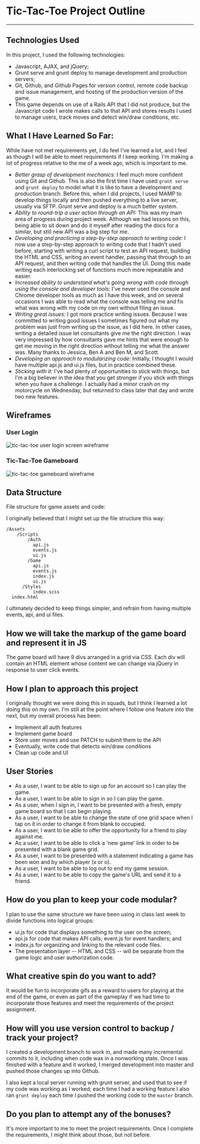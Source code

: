 # Tic-Tac-Toe Project Outline

---

## Technologies Used

In this project, I used the following technologies:

* Javascript, AJAX, and jQuery;
* Grunt serve and grunt deploy to manage development and production servers;
* Git, Github, and Github Pages for version control, remote code backup and issue management, and hosting of the production version of the game.
* This game depends on use of a Rails API that I did not produce, but the Javascript code I wrote makes calls to that API and stores results I used to manage users, track moves and detect win/draw conditions, etc. 


## What I Have Learned So Far:

While have not met requirements yet, I do feel I've learned a lot, and I feel as though I will be able to meet requirements if I keep working. I'm making a lot of progress relative to the me of a week ago, which is important to me.

* _Better grasp of development mechanics:_ I feel much more confident using Git and Github. This is also the first time I have used ```grunt serve``` and ```grunt deploy``` to model what it is like to have a development and production branch. Before this, when I did projects, I used MAMP to develop things locally and then pushed everything to a live server, usually via SFTP. Grunt serve and deploy is a much better system.
* _Ability to round-trip a user action through an API:_ This was my main area of progress during project week. Although we had lessons on this, being able to sit down and do it myself after reading the docs for a similar, but still new API was a big step for me.
* _Developing and practicing a step-by-step approach to writing code:_ I now use a step-by-step approach to writing code that I hadn't used before, starting with writing a curl script to test an API request, building the HTML and CSS, writing an event handler, passing that through to an API request, and then writing code that handles the UI. Doing this made writing each interlocking set of functions much more repeatable and easier.
* _Increased ability to understand what's going wrong with code through using the console and developer tools_: I've never used the console and Chrome developer tools as much as I have this week, and on several occasions I was able to read what the console was telling me and fix what was wrong with my code on my own without filing an issue.
* _Writing great issues:_ I got more practice writing issues. Because I was committed to writing good issues I sometimes figured out what my problem was just from writing up the issue, as I did here. In other cases, writing a detailed issue let consultants give me the right direction. I was very impressed by how consultants gave me hints that were enough to get me moving in the right direction without telling me what the answer was. Many thanks to Jessica, Ben A and Ben M, and Scott.
* _Developing an approach to modularizing code:_ Initially, I thought I would have multiple api.js and ui.js files, but in practice combined these.
* _Sticking with it:_ I've had plenty of opportunities to stick with things, but I'm a big believer in the idea that you get stronger if you stick with things when you have a challenge. I actually had a minor crash on my motorcycle on Wednesday, but returned to class later that day and wrote two new features.


## Wireframes

### User Login

![tic-tac-toe user login screen wireframe](tic-tac-toe-signup.jpg)

### Tic-Tac-Toe Gameboard

![tic-tac-toe gameboard wireframe](tic-tac-toe-gameboard.jpg)

## Data Structure

File structure for game assets and code:

I originally believed that I might set up the file structure this way:

```
/Assets
    /Scripts
        /Auth
          api.js
          events.js
          ui.js
        /Game
          api.js
          events.js
          index.js
          ui.js
      /Styles
          index.scss
  index.html

  ```

  I ultimately decided to keep things simpler, and refrain from having multiple events, api, and ui files.



## How we will take the markup of the game board and represent it in JS

The game board will have 9 divs arranged in a grid via CSS.
Each div will contain an HTML element whose content we can change via jQuery
in response to user click events.

## How I plan to approach this project

I originally thought we were doing this in squads, but I think I learned a lot doing this on my own.
I'm still at the point where I follow one feature into the next, but my overall process has been:

* Implement all auth features
* Implement game board
* Store user moves and use PATCH to submit them to the API
* Eventually, write code that detects win/draw conditions
* Clean up code and UI

## User Stories

* As a user, I want to be able to sign up for an account so I can play the game.
* As a user, I want to be able to sign in so I can play the game.
* As a user, when I sign in, I want to be presented with a fresh, empty game board so that I can begin playing.
* As a user, I want to be able to change the state of one grid space when I tap on it in order to change it from blank to occupied.
* As a user, I want to be able to offer the opportunity for a friend to play against me.
* As a user, I want to be able to click a 'new game' link in order to be presented with a blank game grid.
* As a user, I want to be presented with a statement indicating a game has been won and by which player (x or o).
* As a user, I want to be able to log out to end my game session.
* As a user, I want to be able to copy the game's URL and send it to a friend.

## How do you plan to keep your code modular?

I plan to use the same structure we have been using in class last week to divide functions into logical groups:

* ui.js for code that displays something to the user on the screen;
* api.js for code that makes API calls; event.js for event handlers; and
* index.js for organizing and linking to the relevant code files.
* The presentation layer -- HTML and CSS  -- will be separate from the game logic and user authorization code.

## What creative spin do you want to add?

It would be fun to incorporate gifs as a reward to users for playing at the end of the game, or even as part of the gameplay if we had time to incorporate those features and meet the requirements of the project assignment.

## How will you use version control to backup / track your project?

I created a development branch to work in, and made many incremental commits to it, including when code was in a nonworking state. Once I was finished with a feature and it worked, I merged development into master and pushed those changes up into Github.

I also kept a local server running with grunt server, and used that to see if my code was working as I worked; each time I had a working feature I also ran ```grunt deploy``` each time I pushed the working code to the ```master``` branch.

## Do you plan to attempt any of the bonuses?

It's more important to me to meet the project requirements. Once I complete the requirements, I might think about those, but not before.
